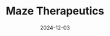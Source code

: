 ---  
layout: startup_page  
title: "Maze Therapeutics"  
id: "mazetx.com"  
permalink: "/mazetherapeuticsmazetx.com12032024/"  
website: "https://www.mazetx.com"  
funding_round: "Series D"  
funding_amount: "$115M"  
investors: "Frazier Life Sciences, Deep Track Capital, Janus Henderson Investors, Logos Capital, Third Rock Ventures, ARCH Venture Partners, Matrix Capital Management, GV, General Catalyst, Andreessen Horowitz, Foresite Capital, Woodline Partners LP, Casdin Capital, Piper Heartland Healthcare Capital, Moore Strategic Ventures"  
about: "Maze Therapeutics is a clinical-stage biopharmaceutical company developing novel, small molecule precision medicines for renal, cardiovascular, and metabolic diseases. They utilize their Compass platform to identify genetic variants linked to disease pathways, enabling the creation of targeted therapies. Their pipeline is led by two programs, MZE829 and MZE782, addressing significant unmet needs in kidney disease."  
markets: "Biotechnology, Pharmaceuticals, Precision Medicine, Genetics, Therapeutics"  
hq: "South San Francisco, California, United States"  
founded_year: "2017"  
linkedin: "https://www.linkedin.com/company/mazetx/"  
twitter: "https://twitter.com/MazeInBiotech"  
instagram: ""  
facebook: ""  
crunchbase: "https://www.crunchbase.com/organization/maze-therapeutics/"  
pitchbook: "https://pitchbook.com/profiles/company/264926-44"  

date_display: "03-Dec-2024"  
date: "2024-12-03"

# SEO Optimization  
meta_title: "Maze Therapeutics - Series D Funding ($115M)"  
meta_description: "Maze Therapeutics, Maze Therapeutics is a clinical-stage biopharmaceutical company developing novel, small molecule precision medicines for renal, cardiovascular, and me..."  
meta_keywords: "Maze Therapeutics, Biotechnology, Pharmaceuticals, Precision Medicine, Genetics, Therapeutics, Series D funding"  
canonical_url: "https://startup.projectstartups.com/mazetherapeuticsmazetx.com12032024/"  
---